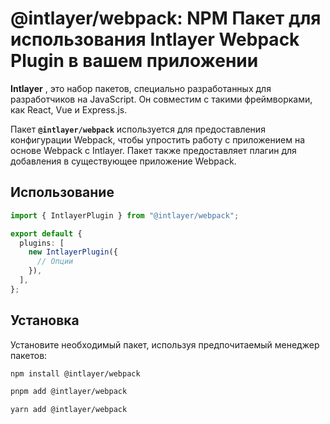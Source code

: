 # @intlayer/webpack: NPM Пакет для использования Intlayer Webpack Plugin в вашем приложении

**Intlayer** , это набор пакетов, специально разработанных для разработчиков на JavaScript. Он совместим с такими фреймворками, как React, Vue и Express.js.

Пакет **`@intlayer/webpack`** используется для предоставления конфигурации Webpack, чтобы упростить работу с приложением на основе Webpack с Intlayer. Пакет также предоставляет плагин для добавления в существующее приложение Webpack.

## Использование

```ts
import { IntlayerPlugin } from "@intlayer/webpack";

export default {
  plugins: [
    new IntlayerPlugin({
      // Опции
    }),
  ],
};
```

## Установка

Установите необходимый пакет, используя предпочитаемый менеджер пакетов:

```bash packageManager="npm"
npm install @intlayer/webpack
```

```bash packageManager="pnpm"
pnpm add @intlayer/webpack
```

```bash packageManager="yarn"
yarn add @intlayer/webpack
```
